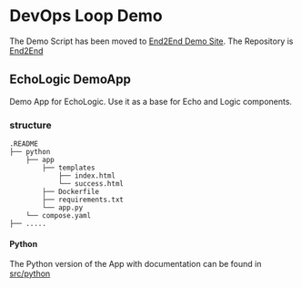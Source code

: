 # DevOps Loop Demo

The Demo Script has been moved to [End2End Demo Site](https://devopsautomationlabs.github.io/End2End/). The Repository is [End2End](https://github.com/DevOpsAutomationLabs/End2End)

## EchoLogic DemoApp

Demo App for EchoLogic. Use it as a base for Echo and Logic components.

### structure

```structure
.README
├── python
    ├── app
        ├── templates
            ├── index.html
            └── success.html
        ├── Dockerfile
        ├── requirements.txt
        └── app.py
    └── compose.yaml
├── .....
```

#### Python

The Python version of the App with documentation can be found in [src/python](../src/python/README.md)
